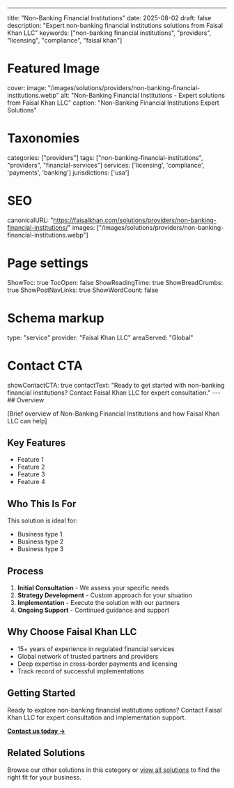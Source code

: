 ---
title: "Non-Banking Financial Institutions"
date: 2025-08-02
draft: false
description: "Expert non-banking financial institutions solutions from Faisal Khan LLC"
keywords: ["non-banking financial institutions", "providers", "licensing", "compliance", "faisal khan"]

# Featured Image
cover:
    image: "/images/solutions/providers/non-banking-financial-institutions.webp"
    alt: "Non-Banking Financial Institutions - Expert solutions from Faisal Khan LLC"
    caption: "Non-Banking Financial Institutions Expert Solutions"

# Taxonomies
categories: ["providers"]
tags: ["non-banking-financial-institutions", "providers", "financial-services"]
services: ['licensing', 'compliance', 'payments', 'banking']
jurisdictions: ['usa']

# SEO
canonicalURL: "https://faisalkhan.com/solutions/providers/non-banking-financial-institutions/"
images: ["/images/solutions/providers/non-banking-financial-institutions.webp"]

# Page settings
ShowToc: true
TocOpen: false
ShowReadingTime: true
ShowBreadCrumbs: true
ShowPostNavLinks: true
ShowWordCount: false

# Schema markup
type: "service"
provider: "Faisal Khan LLC"
areaServed: "Global"

# Contact CTA
showContactCTA: true
contactText: "Ready to get started with non-banking financial institutions? Contact Faisal Khan LLC for expert consultation."
---## Overview

[Brief overview of Non-Banking Financial Institutions and how Faisal Khan LLC can help]

## Key Features

- Feature 1
- Feature 2  
- Feature 3
- Feature 4

## Who This Is For

This solution is ideal for:

- Business type 1
- Business type 2
- Business type 3

## Process

1. **Initial Consultation** - We assess your specific needs
2. **Strategy Development** - Custom approach for your situation  
3. **Implementation** - Execute the solution with our partners
4. **Ongoing Support** - Continued guidance and support

## Why Choose Faisal Khan LLC

- 15+ years of experience in regulated financial services
- Global network of trusted partners and providers
- Deep expertise in cross-border payments and licensing
- Track record of successful implementations

## Getting Started

Ready to explore non-banking financial institutions options? Contact Faisal Khan LLC for expert consultation and implementation support.

**[Contact us today →](mailto:contact@faisalkhan.com)**

## Related Solutions

Browse our other solutions in this category or [view all solutions](/solutions/) to find the right fit for your business.
